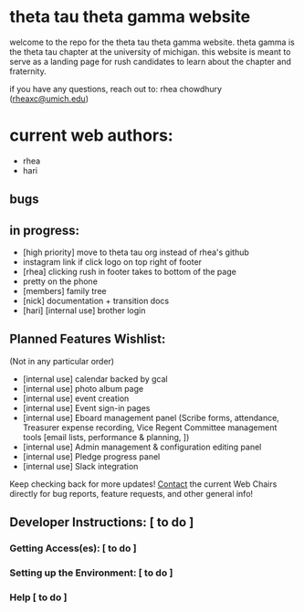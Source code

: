 # theta tau theta gamma website
welcome to the repo for the theta tau theta gamma website. theta gamma is the theta tau chapter at the university of michigan. this website is meant to serve as a landing page for rush candidates to learn about the chapter and fraternity.

if you have any questions, reach out to: rhea chowdhury (rheaxc@umich.edu)

# current web authors:
* rhea 
* hari 

## bugs

## in progress:
* [high priority] move to theta tau org instead of rhea's github 
* instagram link if click logo on top right of footer
* [rhea] clicking rush in footer takes to bottom of the page
* pretty on the phone
* [members] family tree
* [nick] documentation + transition docs
* [hari] [internal use] brother login

## Planned Features Wishlist:
(Not in any particular order)

* [internal use] calendar backed by gcal
* [internal use] photo album page
* [internal use] event creation
* [internal use] Event sign-in pages
* [internal use] Eboard management panel (Scribe forms, attendance, Treasurer expense recording, Vice Regent Committee management tools [email lists, performance & planning, ])
* [internal use] Admin management & configuration editing panel
* [internal use] Pledge progress panel
* [internal use] Slack integration

Keep checking back for more updates! [Contact](tht-web.committee@umich.edu) the current Web Chairs directly for bug reports, feature requests, and other general info!

## Developer Instructions: [ to do ]

### Getting Access(es): [ to do ]

### Setting up the Environment: [ to do ]

### Help [ to do ]
